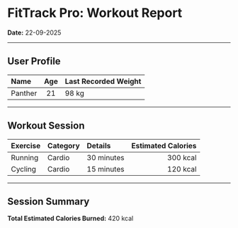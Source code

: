 # FitTrack Pro: Workout Report

**Date:** 22-09-2025

---

## User Profile

| Name | Age | Last Recorded Weight |
| :--- | :-: | :--- |
| Panther | 21 | 98 kg |

---

## Workout Session

| Exercise | Category | Details | Estimated Calories |
| :--- | :--- | :--- | ---: |
| Running | Cardio | 30 minutes | 300 kcal |
| Cycling | Cardio | 15 minutes | 120 kcal |

---

## Session Summary

**Total Estimated Calories Burned:** 420 kcal
